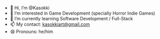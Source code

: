 - 👋 Hi, I’m @Kasokki
- 👀 I’m interested in Game Development (specially Horror Indie Games)
- 🌱 I’m currently learning Software Development / Full-Stack
- 📫 My contact: kasokkiart@gmail.com
- 😄 Pronouns: he/him

<!---
That's it for now
--->
